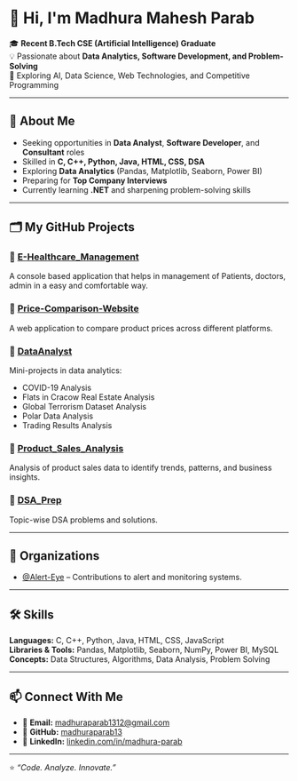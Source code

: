 # 👋 Hi, I'm Madhura Mahesh Parab  

🎓 **Recent B.Tech CSE (Artificial Intelligence) Graduate**  
💡 Passionate about **Data Analytics, Software Development, and Problem-Solving**  
🚀 Exploring AI, Data Science, Web Technologies, and Competitive Programming  

---

## 📌 About Me
-  Seeking opportunities in **Data Analyst**, **Software Developer**, and **Consultant** roles  
-  Skilled in **C, C++, Python, Java, HTML, CSS, DSA**  
-  Exploring **Data Analytics** (Pandas, Matplotlib, Seaborn, Power BI)  
-  Preparing for **Top Company Interviews**  
-  Currently learning **.NET** and sharpening problem-solving skills  

---

## 🗂 My GitHub Projects

### 🔹 [E-Healthcare_Management](https://github.com/madhuraparab13/E-Healthcare_Management)
A console based application that helps in management of Patients, doctors, admin in a easy and comfortable way.

### 🔹 [Price-Comparison-Website](https://github.com/madhuraparab13/Price-Comparison-Website)
A web application to compare product prices across different platforms.

### 🔹 [DataAnalyst](https://github.com/madhuraparab13/DataAnalyst)
Mini-projects in data analytics:
- COVID-19 Analysis
- Flats in Cracow Real Estate Analysis
- Global Terrorism Dataset Analysis
- Polar Data Analysis
- Trading Results Analysis

### 🔹 [Product_Sales_Analysis](https://github.com/madhuraparab13/Product_Sales_Analysis)
Analysis of product sales data to identify trends, patterns, and business insights.

### 🔹 [DSA_Prep](https://github.com/madhuraparab13/DSA_Prep)
Topic-wise DSA problems and solutions.

---

## 🏢 Organizations
- [@Alert-Eye](https://github.com/Alert-Eye) – Contributions to alert and monitoring systems.

---

## 🛠 Skills
**Languages:** C, C++, Python, Java, HTML, CSS, JavaScript  
**Libraries & Tools:** Pandas, Matplotlib, Seaborn, NumPy, Power BI, MySQL  
**Concepts:** Data Structures, Algorithms, Data Analysis, Problem Solving  

---

## 📫 Connect With Me
- 📧 **Email:** [madhuraparab1312@gmail.com](mailto:madhuraparab1312@gmail.com)  
- 🐙 **GitHub:** [madhuraparab13](https://github.com/madhuraparab13)  
- 💼 **LinkedIn:** [linkedin.com/in/madhura-parab](https://www.linkedin.com/in/madhura-parab/)  

---

⭐ *“Code. Analyze. Innovate.”*  
